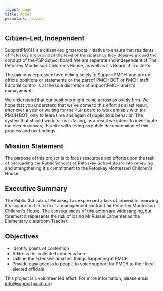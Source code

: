 ```yaml
---
layout: page
title: About
permalink: /about/
---
```

## Citizen-Led, Independent

SupportPMCH is a citizen-led grassroots initiative to ensure that residents of Petoskey are provided the level of transparency they deserve around the conduct of the PSP School board. We are separate and independent of The Petoskey Montessori Children's House, as well as it's Board of Trustee's.

The opinions expressed here belong solely to SupportPMCH, and are not official positions or statements on the part of PMCH BOT or PMCH staff. Editorial control is at the sole discretion of SupportPMCH and it's management.

We understand that our positions might come across as overly firm. We hope that you understand that we've come to this effort as a last result, after over a year of waiting for the PSP board to work amiably with the PMCH BOT, only to learn time and again of duplicitous behavior. The system that should work for us is failing, as a result we intend to investigate the circumstances, this site will serving as public documentation of that process and our findings.

## Mission Statement

The purpose of this project is to focus resources and efforts upon the task of persuading the Public Schools of Petoskey School Board into renewing and strengthening it's commitment to the Petoskey Montessori Children's House.

## Executive Summary

The Public Schools of Petoskey has expressed a lack of interest in renewing it's support in the form of a management contract for Petoskey Montessori Children's House. The consequences of this action are wide ranging, but foremost it represents the risk of losing Mr Russel Carpenter as the Elementary classroom Teacher.

## Objectives

- Identify points of contention
- Address the collected concerns here
- Outline the extensive amazing things happening at PMCH
- Provide easy access to people to voice support for PMCH to their local elected officials


This project is a volunteer led effort. For more information, please email [info@supportpmch.org](mailto:info@supportpmch.org)